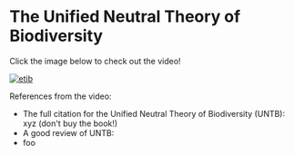 # The Unified Neutral Theory of Biodiversity

Click the image below to check out the video!

[![etib](https://img.youtube.com/vi/P0llru92YsU/0.jpg)](https://www.youtube.com/watch?v=P0llru92YsU)

References from the video:

- The full citation for the Unified Neutral Theory of Biodiversity (UNTB): xyz (don't buy the book!)
- A good review of UNTB: 
- foo

